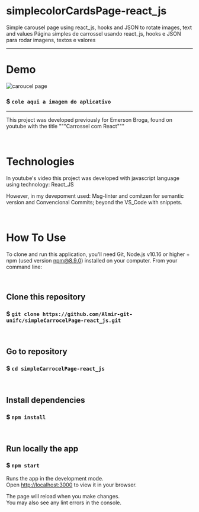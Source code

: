 # simplecolorCardsPage-react_js

Simple carousel page using react_js, hooks and JSON to rotate images, text and values
Página simples de carrossel usando react_js, hooks e JSON para rodar imagens, textos e valores

---------------------------------------------------------------------------------------------------------


# Demo
![caroucel page]()
### $ `cole aqui a imagem do aplicativo`

--------------------------------------------------------------------------------------

This project was developed previously for Emerson Broga, found on youtube with the title """Carrossel com React"""


&nbsp;
# Technologies
In youtube's video this project was developed with javascript language using technology: React_JS

However, in my devepoment used:
Msg-linter and comitzen for semantic version and Convencional Commits;  beyond the VS_Code with snippets. 

 
 
&nbsp;
# How To Use

To clone and run this application, you'll need Git, Node.js v10.16 or higher + npm (used version npm@8.9.0) installed on your computer. 
From your command line:


&nbsp;
## Clone this repository
### $ `git clone https://github.com/Almir-git-unifc/simpleCarrocelPage-react_js.git`


&nbsp;
## Go to repository
### $ `cd simpleCarrocelPage-react_js`


&nbsp;
## Install dependencies
### $ `npm install`


&nbsp;
## Run locally the app
### $ `npm start`
Runs the app in the development mode.\
Open [http://localhost:3000](http://localhost:3000) to view it in your browser.

The page will reload when you make changes.\
You may also see any lint errors in the console.



